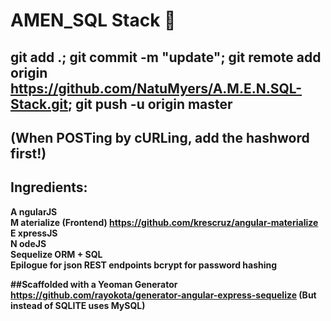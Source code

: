 

# AMEN_SQL Stack 🙏 

## git add .; git commit -m "update"; git remote add origin https://github.com/NatuMyers/A.M.E.N.SQL-Stack.git; git push -u origin master

## (When POSTing by cURLing, add the hashword first!)
 
## Ingredients:<br />
<b>A<b /> ngularJS<br />
<b>M<b /> aterialize (Frontend) https://github.com/krescruz/angular-materialize<br />
<b>E<b /> xpressJS<br />
<b>N<b /> odeJS<br />
Sequelize ORM + <b>SQL<b /> <br />
Epilogue for json REST endpoints
bcrypt for password hashing

##Scaffolded with a Yeoman Generator https://github.com/rayokota/generator-angular-express-sequelize
(But instead of SQLITE uses MySQL)
